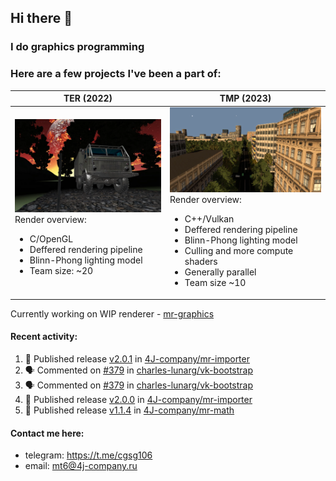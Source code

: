 ## Hi there 👋
### I do graphics programming
### Here are a few projects I've been a part of:  

TER (2022)            |  TMP (2023)
-------------------------|-------------------------
![](images/ter_screenshot_00_upscaled.webp) Render overview: <br><ul><li> C/OpenGL <li> Deffered rendering pipeline <li> Blinn-Phong lighting model <li> Team size: ~20 | ![](images/tmp_screenshot_01_upscaled.webp) Render overview: <br><ul><li> C++/Vulkan <li> Deffered rendering pipeline <li> Blinn-Phong lighting model <li> Culling and more compute shaders <li> Generally parallel <li> Team size ~10

Currently working on WIP renderer - [mr-graphics](https://github.com/4J-company/mr-graphics)  

#### Recent activity:
<!--START_SECTION:activity-->
1. 🚀 Published release [v2.0.1](https://github.com/4J-company/mr-importer/releases/tag/v2.0.1) in [4J-company/mr-importer](https://github.com/4J-company/mr-importer)
2. 🗣 Commented on [#379](https://github.com/charles-lunarg/vk-bootstrap/issues/379#issuecomment-3300891561) in [charles-lunarg/vk-bootstrap](https://github.com/charles-lunarg/vk-bootstrap)
3. 🗣 Commented on [#379](https://github.com/charles-lunarg/vk-bootstrap/issues/379#issuecomment-3300791512) in [charles-lunarg/vk-bootstrap](https://github.com/charles-lunarg/vk-bootstrap)
4. 🚀 Published release [v2.0.0](https://github.com/4J-company/mr-importer/releases/tag/v2.0.0) in [4J-company/mr-importer](https://github.com/4J-company/mr-importer)
5. 🚀 Published release [v1.1.4](https://github.com/4J-company/mr-math/releases/tag/v1.1.4) in [4J-company/mr-math](https://github.com/4J-company/mr-math)
<!--END_SECTION:activity-->

#### Contact me here:
 - telegram: https://t.me/cgsg106
 - email:    mt6@4j-company.ru

